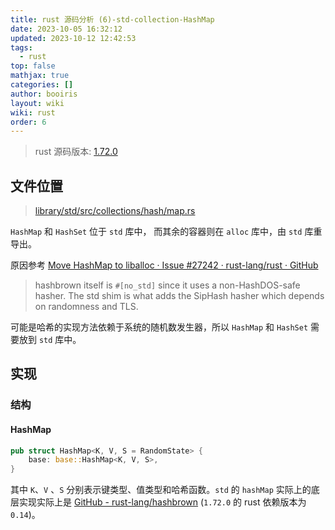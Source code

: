 ```yaml
---
title: rust 源码分析 (6)-std-collection-HashMap
date: 2023-10-05 16:32:12
updated: 2023-10-12 12:42:53
tags:
  - rust
top: false
mathjax: true
categories: []
author: booiris
layout: wiki
wiki: rust
order: 6
---
```

> rust 源码版本: [1.72.0](https://github.com/rust-lang/rust/tree/1.72.0)

## 文件位置

> [library/std/src/collections/hash/map.rs](https://github.com/rust-lang/rust/blob/1.72.0/library/std/src/collections/hash/map.rs)

`HashMap` 和 `HashSet` 位于 `std` 库中， 而其余的容器则在 `alloc` 库中，由 `std` 库重导出。

原因参考 [Move HashMap to liballoc · Issue #27242 · rust-lang/rust · GitHub](https://github.com/rust-lang/rust/issues/27242)

> hashbrown itself is `#[no_std]` since it uses a non-HashDOS-safe hasher. The std shim is what adds the SipHash hasher which depends on randomness and TLS.

可能是哈希的实现方法依赖于系统的随机数发生器，所以 `HashMap` 和 `HashSet` 需要放到 `std` 库中。

## 实现

### 结构

#### HashMap

```rust
pub struct HashMap<K, V, S = RandomState> {
    base: base::HashMap<K, V, S>,
}
```

其中 `K`、`V` 、`S` 分别表示键类型、值类型和哈希函数。`std` 的 `hashMap` 实际上的底层实现实际上是 [GitHub - rust-lang/hashbrown](https://github.com/rust-lang/hashbrown) (`1.72.0` 的 rust 依赖版本为 `0.14`)。

#### 